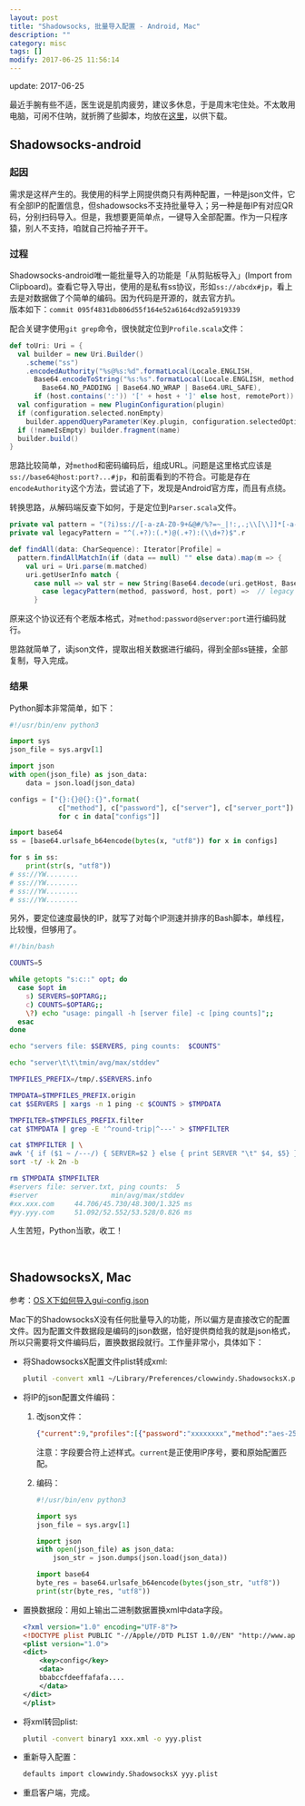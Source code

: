 ```yaml
---
layout: post
title: "Shadowsocks, 批量导入配置 - Android, Mac"
description: ""
category: misc
tags: []
modify: 2017-06-25 11:56:14
---
```


update: 2017-06-25


最近手腕有些不适，医生说是肌肉疲劳，建议多休息，于是周末宅住处。不太敢用电脑，可闲不住呐，就折腾了些脚本，均放在[这里](https://github.com/facaiy/facai-tools/tree/master/script/vpnso)，以供下载。

Shadowsocks-android
--------

### 起因

需求是这样产生的。我使用的科学上网提供商只有两种配置，一种是json文件，它有全部IP的配置信息，但shadowsocks不支持批量导入；另一种是毎IP有对应QR码，分别扫码导入。但是，我想要更简单点，一键导入全部配置。作为一只程序猿，别人不支持，咱就自己捋袖子开干。

### 过程

Shadowsocks-android唯一能批量导入的功能是「从剪贴板导入」(Import from Clipboard)。查看它导入导出，使用的是私有ss协议，形如`ss://abcdx#jp`，看上去是对数据做了个简单的编码。因为代码是开源的，就去官方扒。   
版本如下：`commit 095f4831db806d55f164e52a6164cd92a5919339`

配合关键字使用`git grep`命令，很快就定位到`Profile.scala`文件：

```scala
def toUri: Uri = {
  val builder = new Uri.Builder()
    .scheme("ss")
    .encodedAuthority("%s@%s:%d".formatLocal(Locale.ENGLISH,
      Base64.encodeToString("%s:%s".formatLocal(Locale.ENGLISH, method, password).getBytes,
        Base64.NO_PADDING | Base64.NO_WRAP | Base64.URL_SAFE),
      if (host.contains(':')) '[' + host + ']' else host, remotePort))
  val configuration = new PluginConfiguration(plugin)
  if (configuration.selected.nonEmpty)
    builder.appendQueryParameter(Key.plugin, configuration.selectedOptions.toString(false))
  if (!nameIsEmpty) builder.fragment(name)
  builder.build()
}
```

思路比较简单，对`method`和密码编码后，组成URL。问题是这里格式应该是`ss://base64@host:port?...#jp`，和前面看到的不符合。可能是存在`encodeAuthority`这个方法，尝试追了下，发现是Android官方库，而且有点绕。

转换思路，从解码端反查下如何，于是定位到`Parser.scala`文件。

```scala
private val pattern = "(?i)ss://[-a-zA-Z0-9+&@#/%?=~_|!:,.;\\[\\]]*[-a-zA-Z0-9+&@#/%=~_|\\[\\]]".r
private val legacyPattern = "^(.+?):(.*)@(.+?):(\\d+?)$".r

def findAll(data: CharSequence): Iterator[Profile] =
  pattern.findAllMatchIn(if (data == null) "" else data).map(m => {
    val uri = Uri.parse(m.matched)
    uri.getUserInfo match {
      case null => val str = new String(Base64.decode(uri.getHost, Base64.NO_PADDING), "UTF-8"); str match {
        case legacyPattern(method, password, host, port) =>  // legacy uri
      }
```

原来这个协议还有个老版本格式，对`method:password@server:port`进行编码就行。

思路就简单了，读json文件，提取出相关数据进行编码，得到全部ss链接，全部复制，导入完成。

### 结果

Python脚本非常简单，如下：

```python
#!/usr/bin/env python3

import sys
json_file = sys.argv[1]

import json
with open(json_file) as json_data:
    data = json.load(json_data)

configs = ["{}:{}@{}:{}".format(
            c["method"], c["password"], c["server"], c["server_port"])
			for c in data["configs"]]

import base64
ss = [base64.urlsafe_b64encode(bytes(x, "utf8")) for x in configs]

for s in ss:
    print(str(s, "utf8"))
# ss://YW........
# ss://YW........
# ss://YW........
# ss://YW........
```

另外，要定位速度最快的IP，就写了对每个IP测速并排序的Bash脚本，单线程，比较慢，但够用了。

```bash
#!/bin/bash

COUNTS=5

while getopts "s:c::" opt; do
  case $opt in
    s) SERVERS=$OPTARG;;
    c) COUNTS=$OPTARG;;
    \?) echo "usage: pingall -h [server file] -c [ping counts]";;
  esac
done

echo "servers file: $SERVERS, ping counts:  $COUNTS"

echo "server\t\t\tmin/avg/max/stddev"

TMPFILES_PREFIX=/tmp/.$SERVERS.info

TMPDATA=$TMPFILES_PREFIX.origin
cat $SERVERS | xargs -n 1 ping -c $COUNTS > $TMPDATA

TMPFILTER=$TMPFILES_PREFIX.filter
cat $TMPDATA | grep -E '^round-trip|^---' > $TMPFILTER

cat $TMPFILTER | \
awk '{ if ($1 ~ /---/) { SERVER=$2 } else { print SERVER "\t" $4, $5} }' | \
sort -t/ -k 2n -b

rm $TMPDATA $TMPFILTER
#servers file: server.txt, ping counts:  5
#server                  min/avg/max/stddev
#xx.xxx.com     44.706/45.730/48.300/1.325 ms
#yy.yyy.com     51.092/52.552/53.528/0.826 ms
```

人生苦短，Python当歌，收工！

<br/>

ShadowsocksX, Mac
--------

参考：[OS X下如何导入gui-config.json](https://github.com/shadowsocks/shadowsocks-iOS/issues/150)

Mac下的ShadowsocksX没有任何批量导入的功能，所以偏方是直接改它的配置文件。因为配置文件数据段是编码的json数据，恰好提供商给我的就是json格式，所以只需要将文件编码后，置换数据段就行。工作量非常小，具体如下：

+ 将ShadowsocksX配置文件plist转成xml:

  ```bash
  plutil -convert xml1 ~/Library/Preferences/clowwindy.ShadowsocksX.plist -o xxx.xml
  ```

+ 将IP的json配置文件编码：
  1. 改json文件：

     ```json
     {"current":9,"profiles":[{"password":"xxxxxxxx","method":"aes-256-cfb","server_port":8888,"remarks":"US-Bandwagon","server":"xxxxxxxxxx"}]}
     ```

     注意：字段要合符上述样式。`current`是正使用IP序号，要和原始配置匹配。

  2. 编码：

     ```python
     #!/usr/bin/env python3

     import sys
     json_file = sys.argv[1]

     import json
     with open(json_file) as json_data:
         json_str = json.dumps(json.load(json_data))

     import base64
     byte_res = base64.urlsafe_b64encode(bytes(json_str, "utf8"))
     print(str(byte_res, "utf8"))
     ```

+ 置换数据段：用如上输出二进制数据置换xml中data字段。

  ```xml
  <?xml version="1.0" encoding="UTF-8"?>
  <!DOCTYPE plist PUBLIC "-//Apple//DTD PLIST 1.0//EN" "http://www.apple.com/DTDs/PropertyList-1.0.dtd">
  <plist version="1.0">
  <dict>
      <key>config</key>
      <data>
      bbabccfdeeffafafa....
      </data>
  </dict>
  </plist>
  ```

+ 将xml转回plist:

  ```bash
  plutil -convert binary1 xxx.xml -o yyy.plist
  ```

+ 重新导入配置：

  ```bash
  defaults import clowwindy.ShadowsocksX yyy.plist
  ```

+ 重启客户端，完成。
